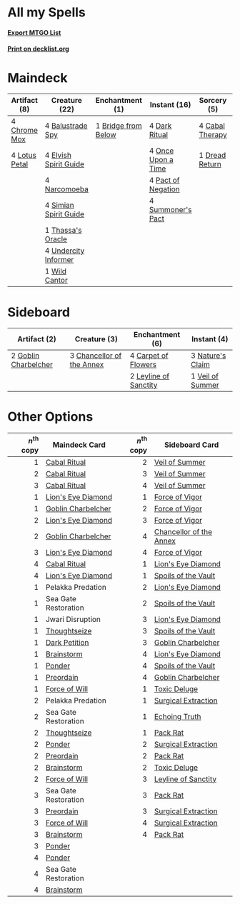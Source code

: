 # All my Spells

#### [Export MTGO List](../collection/All%20my%20Spells/All%20my%20Spells.txt)
#### [Print on decklist.org](http://decklist.org/?deckmain=4%09Agadeem's%20Awakening%0A4%09Balustrade%20Spy%0A1%09Bridge%20from%20Below%0A4%09Cabal%20Therapy%0A4%09Chrome%20Mox%0A4%09Dark%20Ritual%0A1%09Dread%20Return%0A4%09Elvish%20Spirit%20Guide%0A4%09Lotus%20Petal%0A4%09Narcomoeba%0A4%09Once%20Upon%20a%20Time%0A4%09Pact%20of%20Negation%0A4%09Simian%20Spirit%20Guide%0A4%09Summoner's%20Pact%0A1%09Thassa's%20Oracle%0A4%09Turntimber%20Symbiosis%0A4%09Undercity%20Informer%0A1%09Wild%20Cantor&deckside=4%09Carpet%20of%20Flowers%0A3%09Chancellor%20of%20the%20Annex%0A2%09Goblin%20Charbelcher%0A2%09Leyline%20of%20Sanctity%0A3%09Nature's%20Claim%0A1%09Veil%20of%20Summer)
# Maindeck

|                                      Artifact (8)                                      |                                         Creature (22)                                          |                                       Enchantment (1)                                        |                                        Instant (16)                                         |                                       Sorcery (5)                                        |     Unknown (8)      |
|----------------------------------------------------------------------------------------|------------------------------------------------------------------------------------------------|----------------------------------------------------------------------------------------------|---------------------------------------------------------------------------------------------|------------------------------------------------------------------------------------------|----------------------|
|4 [Chrome Mox](http://gatherer.wizards.com/Pages/Card/Details.aspx?multiverseid=413761) |4 [Balustrade Spy](http://gatherer.wizards.com/Pages/Card/Details.aspx?multiverseid=366464)     |1 [Bridge from Below](http://gatherer.wizards.com/Pages/Card/Details.aspx?multiverseid=136054)|4 [Dark Ritual](http://gatherer.wizards.com/Pages/Card/Details.aspx?multiverseid=651)        |4 [Cabal Therapy](http://gatherer.wizards.com/Pages/Card/Details.aspx?multiverseid=413625)|4 Agadeem's Awakening |
|4 [Lotus Petal](http://gatherer.wizards.com/Pages/Card/Details.aspx?multiverseid=420602)|4 [Elvish Spirit Guide](http://gatherer.wizards.com/Pages/Card/Details.aspx?multiverseid=3134)  |                                                                                              |4 [Once Upon a Time](http://gatherer.wizards.com/Pages/Card/Details.aspx?multiverseid=473131)|1 [Dread Return](http://gatherer.wizards.com/Pages/Card/Details.aspx?multiverseid=389491) |4 Turntimber Symbiosis|
|                                                                                        |4 [Narcomoeba](http://gatherer.wizards.com/Pages/Card/Details.aspx?multiverseid=136140)         |                                                                                              |4 [Pact of Negation](http://gatherer.wizards.com/Pages/Card/Details.aspx?multiverseid=442057)|                                                                                          |                      |
|                                                                                        |4 [Simian Spirit Guide](http://gatherer.wizards.com/Pages/Card/Details.aspx?multiverseid=442137)|                                                                                              |4 [Summoner's Pact](http://gatherer.wizards.com/Pages/Card/Details.aspx?multiverseid=442178) |                                                                                          |                      |
|                                                                                        |1 [Thassa's Oracle](http://gatherer.wizards.com/Pages/Card/Details.aspx?multiverseid=476324)    |                                                                                              |                                                                                             |                                                                                          |                      |
|                                                                                        |4 [Undercity Informer](http://gatherer.wizards.com/Pages/Card/Details.aspx?multiverseid=366271) |                                                                                              |                                                                                             |                                                                                          |                      |
|                                                                                        |1 [Wild Cantor](http://gatherer.wizards.com/Pages/Card/Details.aspx?multiverseid=96934)         |                                                                                              |                                                                                             |                                                                                          |                      |


# Sideboard

|                                         Artifact (2)                                          |                                            Creature (3)                                            |                                        Enchantment (6)                                         |                                        Instant (4)                                        |
|-----------------------------------------------------------------------------------------------|----------------------------------------------------------------------------------------------------|------------------------------------------------------------------------------------------------|-------------------------------------------------------------------------------------------|
|2 [Goblin Charbelcher](http://gatherer.wizards.com/Pages/Card/Details.aspx?multiverseid=438497)|3 [Chancellor of the Annex](http://gatherer.wizards.com/Pages/Card/Details.aspx?multiverseid=218083)|4 [Carpet of Flowers](http://gatherer.wizards.com/Pages/Card/Details.aspx?multiverseid=5858)    |3 [Nature's Claim](http://gatherer.wizards.com/Pages/Card/Details.aspx?multiverseid=382316)|
|                                                                                               |                                                                                                    |2 [Leyline of Sanctity](http://gatherer.wizards.com/Pages/Card/Details.aspx?multiverseid=204993)|1 [Veil of Summer](http://gatherer.wizards.com/Pages/Card/Details.aspx?multiverseid=466952)|


# Other Options

|*n*<sup>th</sup> copy|                                        Maindeck Card                                        |*n*<sup>th</sup> copy|                                          Sideboard Card                                          |
|--------------------:|---------------------------------------------------------------------------------------------|--------------------:|--------------------------------------------------------------------------------------------------|
|                    1|[Cabal Ritual](http://gatherer.wizards.com/Pages/Card/Details.aspx?multiverseid=30564)       |                    2|[Veil of Summer](http://gatherer.wizards.com/Pages/Card/Details.aspx?multiverseid=466952)         |
|                    2|[Cabal Ritual](http://gatherer.wizards.com/Pages/Card/Details.aspx?multiverseid=30564)       |                    3|[Veil of Summer](http://gatherer.wizards.com/Pages/Card/Details.aspx?multiverseid=466952)         |
|                    3|[Cabal Ritual](http://gatherer.wizards.com/Pages/Card/Details.aspx?multiverseid=30564)       |                    4|[Veil of Summer](http://gatherer.wizards.com/Pages/Card/Details.aspx?multiverseid=466952)         |
|                    1|[Lion's Eye Diamond](http://gatherer.wizards.com/Pages/Card/Details.aspx?multiverseid=3255)  |                    1|[Force of Vigor](http://gatherer.wizards.com/Pages/Card/Details.aspx?multiverseid=464113)         |
|                    1|[Goblin Charbelcher](http://gatherer.wizards.com/Pages/Card/Details.aspx?multiverseid=438497)|                    2|[Force of Vigor](http://gatherer.wizards.com/Pages/Card/Details.aspx?multiverseid=464113)         |
|                    2|[Lion's Eye Diamond](http://gatherer.wizards.com/Pages/Card/Details.aspx?multiverseid=3255)  |                    3|[Force of Vigor](http://gatherer.wizards.com/Pages/Card/Details.aspx?multiverseid=464113)         |
|                    2|[Goblin Charbelcher](http://gatherer.wizards.com/Pages/Card/Details.aspx?multiverseid=438497)|                    4|[Chancellor of the Annex](http://gatherer.wizards.com/Pages/Card/Details.aspx?multiverseid=218083)|
|                    3|[Lion's Eye Diamond](http://gatherer.wizards.com/Pages/Card/Details.aspx?multiverseid=3255)  |                    4|[Force of Vigor](http://gatherer.wizards.com/Pages/Card/Details.aspx?multiverseid=464113)         |
|                    4|[Cabal Ritual](http://gatherer.wizards.com/Pages/Card/Details.aspx?multiverseid=30564)       |                    1|[Lion's Eye Diamond](http://gatherer.wizards.com/Pages/Card/Details.aspx?multiverseid=3255)       |
|                    4|[Lion's Eye Diamond](http://gatherer.wizards.com/Pages/Card/Details.aspx?multiverseid=3255)  |                    1|[Spoils of the Vault](http://gatherer.wizards.com/Pages/Card/Details.aspx?multiverseid=46572)     |
|                    1|Pelakka Predation                                                                            |                    2|[Lion's Eye Diamond](http://gatherer.wizards.com/Pages/Card/Details.aspx?multiverseid=3255)       |
|                    1|Sea Gate Restoration                                                                         |                    2|[Spoils of the Vault](http://gatherer.wizards.com/Pages/Card/Details.aspx?multiverseid=46572)     |
|                    1|Jwari Disruption                                                                             |                    3|[Lion's Eye Diamond](http://gatherer.wizards.com/Pages/Card/Details.aspx?multiverseid=3255)       |
|                    1|[Thoughtseize](http://gatherer.wizards.com/Pages/Card/Details.aspx?multiverseid=438676)      |                    3|[Spoils of the Vault](http://gatherer.wizards.com/Pages/Card/Details.aspx?multiverseid=46572)     |
|                    1|[Dark Petition](http://gatherer.wizards.com/Pages/Card/Details.aspx?multiverseid=398525)     |                    3|[Goblin Charbelcher](http://gatherer.wizards.com/Pages/Card/Details.aspx?multiverseid=438497)     |
|                    1|[Brainstorm](http://gatherer.wizards.com/Pages/Card/Details.aspx?multiverseid=3897)          |                    4|[Lion's Eye Diamond](http://gatherer.wizards.com/Pages/Card/Details.aspx?multiverseid=3255)       |
|                    1|[Ponder](http://gatherer.wizards.com/Pages/Card/Details.aspx?multiverseid=451051)            |                    4|[Spoils of the Vault](http://gatherer.wizards.com/Pages/Card/Details.aspx?multiverseid=46572)     |
|                    1|[Preordain](http://gatherer.wizards.com/Pages/Card/Details.aspx?multiverseid=405347)         |                    4|[Goblin Charbelcher](http://gatherer.wizards.com/Pages/Card/Details.aspx?multiverseid=438497)     |
|                    1|[Force of Will](http://gatherer.wizards.com/Pages/Card/Details.aspx?multiverseid=3107)       |                    1|[Toxic Deluge](http://gatherer.wizards.com/Pages/Card/Details.aspx?multiverseid=376559)           |
|                    2|Pelakka Predation                                                                            |                    1|[Surgical Extraction](http://gatherer.wizards.com/Pages/Card/Details.aspx?multiverseid=397706)    |
|                    2|Sea Gate Restoration                                                                         |                    1|[Echoing Truth](http://gatherer.wizards.com/Pages/Card/Details.aspx?multiverseid=405212)          |
|                    2|[Thoughtseize](http://gatherer.wizards.com/Pages/Card/Details.aspx?multiverseid=438676)      |                    1|[Pack Rat](http://gatherer.wizards.com/Pages/Card/Details.aspx?multiverseid=253624)               |
|                    2|[Ponder](http://gatherer.wizards.com/Pages/Card/Details.aspx?multiverseid=451051)            |                    2|[Surgical Extraction](http://gatherer.wizards.com/Pages/Card/Details.aspx?multiverseid=397706)    |
|                    2|[Preordain](http://gatherer.wizards.com/Pages/Card/Details.aspx?multiverseid=405347)         |                    2|[Pack Rat](http://gatherer.wizards.com/Pages/Card/Details.aspx?multiverseid=253624)               |
|                    2|[Brainstorm](http://gatherer.wizards.com/Pages/Card/Details.aspx?multiverseid=3897)          |                    2|[Toxic Deluge](http://gatherer.wizards.com/Pages/Card/Details.aspx?multiverseid=376559)           |
|                    2|[Force of Will](http://gatherer.wizards.com/Pages/Card/Details.aspx?multiverseid=3107)       |                    3|[Leyline of Sanctity](http://gatherer.wizards.com/Pages/Card/Details.aspx?multiverseid=204993)    |
|                    3|Sea Gate Restoration                                                                         |                    3|[Pack Rat](http://gatherer.wizards.com/Pages/Card/Details.aspx?multiverseid=253624)               |
|                    3|[Preordain](http://gatherer.wizards.com/Pages/Card/Details.aspx?multiverseid=405347)         |                    3|[Surgical Extraction](http://gatherer.wizards.com/Pages/Card/Details.aspx?multiverseid=397706)    |
|                    3|[Force of Will](http://gatherer.wizards.com/Pages/Card/Details.aspx?multiverseid=3107)       |                    4|[Surgical Extraction](http://gatherer.wizards.com/Pages/Card/Details.aspx?multiverseid=397706)    |
|                    3|[Brainstorm](http://gatherer.wizards.com/Pages/Card/Details.aspx?multiverseid=3897)          |                    4|[Pack Rat](http://gatherer.wizards.com/Pages/Card/Details.aspx?multiverseid=253624)               |
|                    3|[Ponder](http://gatherer.wizards.com/Pages/Card/Details.aspx?multiverseid=451051)            |                     |                                                                                                  |
|                    4|[Ponder](http://gatherer.wizards.com/Pages/Card/Details.aspx?multiverseid=451051)            |                     |                                                                                                  |
|                    4|Sea Gate Restoration                                                                         |                     |                                                                                                  |
|                    4|[Brainstorm](http://gatherer.wizards.com/Pages/Card/Details.aspx?multiverseid=3897)          |                     |                                                                                                  |

